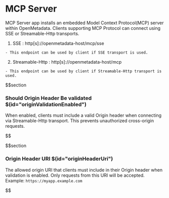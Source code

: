 # MCP Server

MCP Server app installs an embedded Model Context Protocol(MCP) server within OpenMetadata. Clients supporting MCP Protocol can connect using SSE or Streamable-Http transports.
 
   1. SSE : http[s]://openmetadata-host/mcp/sse
 
    - This endpoint can be used by client if SSE transport is used.
 
   2. Streamable-Http : http[s]://openmetadata-host/mcp
 
    - This endpoint can be used by client if Streamable-Http transport is used.

$$section
### Should Origin Header Be validated $(id="originValidationEnabled")

When enabled, clients must include a valid Origin header when connecting via Streamable-Http transport. This prevents unauthorized cross-origin requests.

$$

$$section
### Origin Header URI $(id="originHeaderUri")

The allowed origin URI that clients must include in their Origin header when validation is enabled. Only requests from this URI will be accepted.
Example: `https://myapp.example.com`

$$
